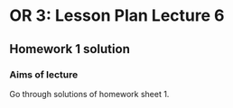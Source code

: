 # OR 3: Lesson Plan Lecture 6
## Homework 1 solution

### Aims of lecture

Go through solutions of homework sheet 1.
